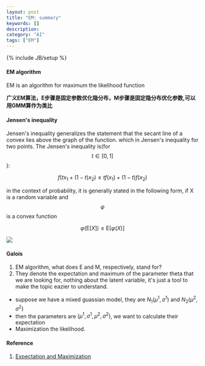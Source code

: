```yaml
---
layout: post
title: "EM: summary"
keywords: []
description: 
category: "AI"
tags: ["EM"]
---
```

{% include JB/setup %}

#### EM algorithm

EM is an algorithm for maximum the likelihood function

**广义EM算法，E步骤是固定参数优化隐分布，M步骤是固定隐分布优化参数,可以用GMM算作为类比**

#### Jensen's inequality
Jensen's inequality generalizes the statement that the secant line of a convex lies above the graph of the function.
which in Jensen's inequality for two points. The Jensen's inequality is(for $$t\in[0,1]$$):



$$
f\left(t x_{1}+(1-t) x_{2}\right) \leq t f\left(x_{1}\right)+(1-t) f\left(x_{2}\right)
$$

in the context of probability, it is generally stated in the following form, if X is a random variable and 
$$\varphi$$ is a convex function

$$
\varphi(\mathrm{E}[X]) \leq \mathrm{E}[\varphi(X)]
$$

<img src="{{IMAGE_PATH}}/convex.png" height="" width="" />


#### Galois
1. EM algorithm, what does E and M, respectively, stand for? 
2. They denote the expectation and maximum of the parameter theta that we are
   looking for, nothing about the latent variable, it's just a tool to make the
   topic eazier to understand.
- suppose we have a mixed guassian model, they are $N_1(\mu^1,\sigma^1)$ and $N_2(\mu^2,\sigma^2)$
- then the parameters are $(\mu^1,\sigma^1,\mu^2,\sigma^2)$, we want to
  calculate their expectation 
- Maximization the likelihood.



#### Reference
1. [Expectation and Maximization](https://en.wikipedia.org/wiki/Expectation%E2%80%93maximization_algorithm)


